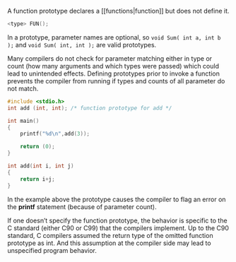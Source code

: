 A function prototype declares a [[functions|function]] but does not define it.

```c
<type> FUN();
```

In a prototype, parameter names are optional, so `void Sum( int a, int b );` and `void Sum( int, int );` are valid prototypes.

Many compilers do not check for parameter matching either in type or count (how many arguments and which types were passed) which could lead to unintended effects. Defining prototypes prior to invoke a function prevents the compiler from running if types and counts of all parameter do not match.

```c
#include <stdio.h>
int add (int, int); /* function prototype for add */

int main()
{
    printf("%d\n",add(3));

	return (0);
}

int add(int i, int j)
{
    return i+j;
}
```

In the example above the prototype causes the compiler to flag an error on the **printf** statement (because of parameter count).

If one doesn’t specify the function prototype, the behavior is specific to the C standard (either C90 or C99) that the compilers implement. Up to the C90 standard, C compilers assumed the return type of the omitted function prototype as int. And this assumption at the compiler side may lead to unspecified program behavior.